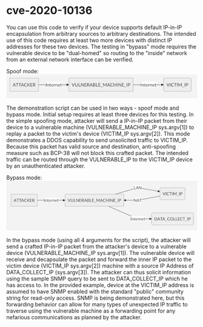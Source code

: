 # cve-2020-10136
You can use this code to verify if your device supports default IP-in-IP
encapsulation from arbitrary sources to arbitrary destinations. The intended
use of this code requires at least two more devices with distinct IP
addresses for these two devices. The testing in "bypass" mode requires
the vulnerable device to be "dual-homed" so routing to the "inside"
network from an external network interface can be verified.

Spoof mode:  
![Spoof mode](spoof.png)

The demonstration script can be used in two ways - spoof mode and
bypass mode. Initial setup requires at least three devices for this
testing. In the simple spoofing mode, attacker will send a IP-in-IP
packet from their device to a vulnerable machine
(VULNERABLE_MACHINE_IP sys.argv[1]) to replay a packet to the victim's
device (VICTIM_IP sys.argv[2]). This mode demonstrates a DDOS
capability to send unsolicited traffic to VICTIM_IP. Because this
packet has valid source and destination, anti-spoofing measure such as
BCP-38 will not block this crafted packet. The intended traffic can be
routed through the VULNERABLE_IP to the VICTIM_IP device by an
unauthenticated attacker.

Bypass mode:  
![Bypass mode](bypass.png)

In the bypass mode (using all 4 arguments for the script), the
attacker will send a crafted IP-in-IP packet from the attacker's
device to a vulnerable device (VULNERABLE_MACHINE_IP sys.argv[1]). The
vulnerable device will receive and decapsulate the packet and forward
the inner IP packet to the victim device (VICTIM_IP sys.argv[2])
machine with a source IP Address of DATA_COLLECT_IP (sys.argv[3]). The
attacker can thus solicit information using the sample SNMP query to
be sent to DATA_COLLECT_IP which he has access to.  In the provided
example, device at the VICTIM_IP address is assumed to have SNMP
enabled with the standard "public" community string for read-only
access. SNMP is being demonstrated here, but this forwarding behavior
can allow for many types of unexpected IP traffic to traverse using
the vulnerable machine as a forwarding point for any nefarious
communications as planned by the attacker.
